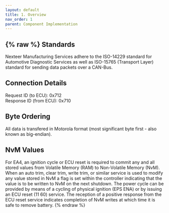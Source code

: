 ```yaml
---
layout: default
title: 1. Overview
nav_order: 1
parent: Component Implementation
---
```

{% raw %}
Standards
------------------------------------------------------------------------------------------------------------------------
Nexteer Manufacturing Services adhere to the ISO-14229 standard for Automotive Diagnostic Services as well as ISO-15765
(Transport Layer) standard for sending data packets over a CAN-Bus.


Connection Details
------------------------------------------------------------------------------------------------------------------------
Request ID (to ECU): 0x712  
Response ID (from ECU): 0x710


Byte Ordering
------------------------------------------------------------------------------------------------------------------------
All data is transfered in Motorola format (most significant byte first - also known as big-endian).


NvM Values
------------------------------------------------------------------------------------------------------------------------
For EA4, an ignition cycle or ECU reset is required to commit any and all stored values from Volatile Memory (RAM) to
Non-Volatile Memory (NvM).  When an auto trim, clear trim, write trim, or similar service is used to modify any value
stored in NvM a flag is set within the controller indicating that the value is to be written to NvM on the next 
shutdown.  The power cycle can be provided by means of a cycling of physical ignition (EPS ENA) or by issuing an ECU
reset (11 60) service.  The reception of a positive response from the ECU reset service indicates completion  of NvM
writes at which time it is safe to remove battery.
{% endraw %}